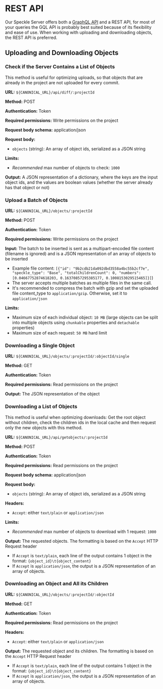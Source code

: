 # REST API

Our Speckle Server offers both a [GraphQL API](/dev/server-graphql-api) and a REST API, for most of your queries the GQL API is probably best suited because of its flexibility and ease of use.
When working with uploading and downloading objects, the REST API is preferred.

## Uploading and Downloading Objects

### Check if the Server Contains a List of Objects

This method is useful for optimizing uploads, so that objects that are already in the project are not uploaded for every commit.

**URL:** `${CANONICAL_URL}/api/diff/:projectId`

**Method:** <span class="api-chip post">POST</span>

**Authentication:** Token

**Required permissions:** Write permissions on the project

**Request body schema:** application/json

**Request body:**

- `objects` (string): An array of object ids, serialized as a JSON string

**Limits:**

- _Recommended_ max number of objects to check: `1000`

**Output:** A JSON representation of a dictionary, where the keys are the input object ids, and the values are boolean values (whether the server already has that object or not)

### Upload a Batch of Objects

**URL:** `${CANONICAL_URL}/objects/:projectId`

**Method:** <span class="api-chip post">POST</span>

**Authentication:** Token

**Required permissions:** Write permissions on the project

**Input:** The batch to be inserted is sent as a multipart-encoded file content (filename is ignored) and is a JSON representation of an array of objects to be inserted

- Example file content: `[{"id": "9b2cdb21da092dbd3558a4bc55b2cf7e", "speckle_type": "Base", "totalChildrenCount": 0, "numbers": [0.04667752874618203, 0.16370857295385177, 0.1008153029515465]}]`)
- The server accepts multiple batches as multiple files in the same call.
- It's recommended to compress the batch with gzip and set the uploaded file content_type to `application/gzip`. Otherwise, set it to `application/json`

**Limits:**

- Maximum size of each individual object: `10 MB` (large objects can be split into multiple objects using `chunkable` properties and `detachable` properties)
- Maximum size of each request: `50 MB` hard limit

### Downloading a Single Object

**URL:** `${CANONICAL_URL}/objects/:projectId/:objectId/single`

**Method:** <span class="api-chip get">GET</span>

**Authentication:** Token

**Required permissions:** Read permissions on the project

**Output:** The JSON representation of the object

### Downloading a List of Objects

This method is useful when optimizing downloads: Get the root object without children, check the children ids in the local cache and then request only the new objects with this method.

**URL:** `${CANONICAL_URL}/api/getobjects/:projectId`

**Method:** <span class="api-chip post">POST</span>

**Authentication:** Token

**Required permissions:** Read permissions on the project

**Request body schema:** application/json

**Request body:**

- `objects` (string): An array of object ids, serialized as a JSON string

**Headers:**

- `Accept`: either `text/plain` or `application/json`

**Limits:**

- _Recommended_ max number of objects to download with 1 request: `1000`

**Output:** The requested objects. The formatting is based on the `Accept` HTTP Request header

- If `Accept` is `text/plain`, each line of the output contains 1 object in the format: `{object_id}\t{object_content}`
- If `Accept` is `application/json`, the output is a JSON representation of an array of objects.

### Downloading an Object and All its Children

**URL:** `${CANONICAL_URL}/objects/:projectId/:objectId`

**Method:** <span class="api-chip get">GET</span>

**Authentication:** Token

**Required permissions:** Read permissions on the project

**Headers:**

- `Accept`: either `text/plain` or `application/json`

**Output:** The requested object and its children. The formatting is based on the `Accept` HTTP Request header

- If `Accept` is `text/plain`, each line of the output contains 1 object in the format: `{object_id}\t{object_content}`
- If `Accept` is `application/json`, the output is a JSON representation of an array of objects.
